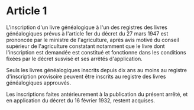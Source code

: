 # Article 1

L'inscription d'un livre généalogique à l'un des registres des livres généalogiques prévus à l'article 1er du décret du 27 mars 1947 est prononcée par le ministre de l'agriculture, après avis motivé du conseil supérieur de l'agriculture constatant notamment que le livre dont l'inscription est demandée est constitué et fonctionne dans les conditions fixées par le décret susvisé et ses arrêtés d'application.

Seuls les livres généalogiques inscrits depuis dix ans au moins au registre d'inscription provisoire peuvent être inscrits au registre des livres généalogiques approuvés.

Les inscriptions faites antérieurement à la publication du présent arrêté, et en application du décret du 16 février 1932, restent acquises.
